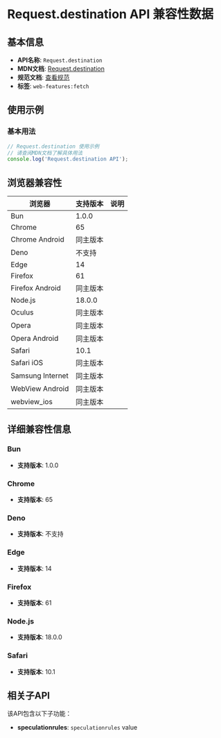 # Request.destination API 兼容性数据

## 基本信息

- **API名称**: `Request.destination`
- **MDN文档**: [Request.destination](https://developer.mozilla.org/docs/Web/API/Request/destination)
- **规范文档**: [查看规范](https://fetch.spec.whatwg.org/#ref-for-dom-request-destination①)
- **标签**: `web-features:fetch`

## 使用示例

### 基本用法

```javascript
// Request.destination 使用示例
// 请查阅MDN文档了解具体用法
console.log('Request.destination API');
```

## 浏览器兼容性

| 浏览器 | 支持版本 | 说明 |
|--------|----------|------|
| Bun | 1.0.0 |  |
| Chrome | 65 |  |
| Chrome Android | 同主版本 |  |
| Deno | 不支持 |  |
| Edge | 14 |  |
| Firefox | 61 |  |
| Firefox Android | 同主版本 |  |
| Node.js | 18.0.0 |  |
| Oculus | 同主版本 |  |
| Opera | 同主版本 |  |
| Opera Android | 同主版本 |  |
| Safari | 10.1 |  |
| Safari iOS | 同主版本 |  |
| Samsung Internet | 同主版本 |  |
| WebView Android | 同主版本 |  |
| webview_ios | 同主版本 |  |

## 详细兼容性信息

### Bun

- **支持版本**: 1.0.0

### Chrome

- **支持版本**: 65

### Deno

- **支持版本**: 不支持

### Edge

- **支持版本**: 14

### Firefox

- **支持版本**: 61

### Node.js

- **支持版本**: 18.0.0

### Safari

- **支持版本**: 10.1

## 相关子API

该API包含以下子功能：

- **speculationrules**: `speculationrules` value

